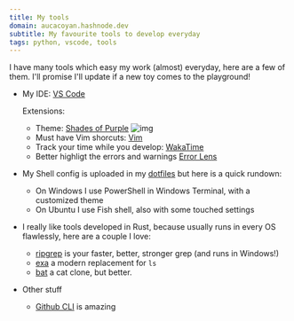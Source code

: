 ```yaml
---
title: My tools
domain: aucacoyan.hashnode.dev
subtitle: My favourite tools to develop everyday
tags: python, vscode, tools
---
```


I have many tools which easy my work (almost) everyday, here are a few of them.
I'll promise I'll update if a new toy comes to the playground!

- My IDE: [VS Code](https://code.visualstudio.com/)

  Extensions:

  - Theme: [Shades of Purple](https://marketplace.visualstudio.com/items?itemName=ahmadawais.shades-of-purple)
    ![img](https://cdn.hashnode.com/res/hashnode/image/upload/v1657642760203/rGiW18dDd.png?auto=compress)
  - Must have Vim shorcuts: [Vim](https://marketplace.visualstudio.com/publishers/vscodevim)
  - Track your time while you develop: [WakaTime](https://marketplace.visualstudio.com/items?itemName=WakaTime.vscode-wakatime)
  - Better highligt the errors and warnings [Error Lens](https://marketplace.visualstudio.com/items?itemName=usernamehw.errorlens)

- My Shell config is uploaded in my [dotfiles](https://github.com/AucaCoyan/dotfiles) but here is a quick rundown:

  - On Windows I use PowerShell in Windows Terminal, with a customized theme
  - On Ubuntu I use Fish shell, also with some touched settings

- I really like tools developed in Rust, because usually runs in every OS flawlessly, here are a couple I love:

  - [ripgrep](https://github.com/BurntSushi/ripgrep) is your faster, better, stronger grep (and runs in Windows!)
  - [exa](https://github.com/ogham/exa) a modern replacement for `ls`
  - [bat](https://github.com/sharkdp/bat) a cat clone, but better.

- Other stuff
  - [Github CLI](https://github.com/cli/cli) is amazing
